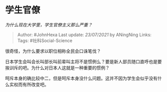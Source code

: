# 学生官僚
*为什么现在大学里，学生官僚主义那么严重？*

> Author: #JohnHexa
Last update: *23/07/2021* by ANingNing
Links:
Tags:  #社科Social-Science



很奇怪，为什么要求以职位相称全民会口诛笔伐？

日本学生会叫会长叫部长叫前辈叫主将不是惯例么？要是新人部员随口直呼也是要挨训斥的吧。为什么对日本人这就是一种重要的惯例？

呵斥本身的确比较中二，但是呵斥本身没什么问题。这并不因为学生会似乎没有什么实权而有所改变吧。



